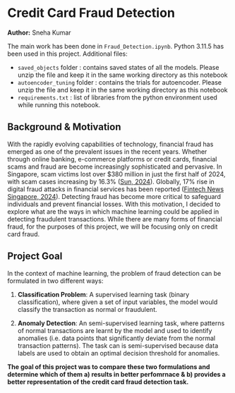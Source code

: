# Credit Card Fraud Detection
**Author:** Sneha Kumar 

The main work has been done in `Fraud_Detection.ipynb`. Python 3.11.5 has been used in this project. Additional files: 
- `saved_objects` folder : contains saved states of all the models. Please unzip the file and keep it in the same working directory as this notebook 
- `autoencoder_tuning` folder : contains the trials for autoencoder. Please unzip the file and keep it in the same working directory as this notebook 
- `requirements.txt` : list of libraries from the python environment used while running this notebook.

## Background & Motivation  
With the rapidly evolving capabilities of technology, financial fraud has emerged as one of the prevalent issues in the recent years. Whether through online banking, e-commerce platforms or credit cards, financial scams and fraud are become increasingly sophisticated and pervasive. In Singapore, scam victims lost over $380 million in just the first half of 2024, with scam cases increasing by 16.3% ([Sun, 2024](https://www.straitstimes.com/singapore/scam-victims-in-s-pore-lost-3856m-in-first-half-of-2024-as-number-of-cases-hit-high-of-26587)). Globally, 17% rise in digital fraud attacks in financial services has been reported ([Fintech News Singapore, 2024](https://fintechnews.sg/101575/regtech/fraud-attacks-financial-services-payment-account-creation-fraud/)). Detecting fraud has become more critical to safeguard individuals and prevent financial losses. With this motivation, I decided to explore what are the ways in which machine learning could be applied in detecting fraudulent transactions. While there are many forms of financial fraud, for the purposes of this project, we will be focusing only on credit card fraud. 

## Project Goal 
In the context of machine learning, the problem of fraud detection can be formulated in two different ways: 
1)	**Classification Problem**: A supervised learning task (binary classification), where given a set of input variables, the model would classify the transaction as normal or fraudulent. 

2)	**Anomaly Detection**: An semi-supervised learning task, where patterns of normal transactions are learnt by the model and used to identify anomalies (i.e. data points that significantly deviate from the normal transaction patterns). The task can is semi-supervised because data labels are used to obtain an optimal decision threshold for anomalies. 

**The goal of this project was to compare these two formulations and determine which of them a) results in better perfomrnace & b) provides a better representation of the credit card fraud detection task.** 
